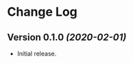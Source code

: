 Change Log
==========

Version 0.1.0 *(2020-02-01)*
----------------------------

* Initial release.
